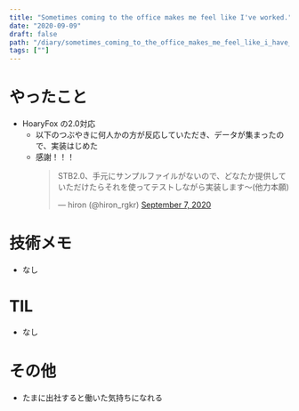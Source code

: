 ```yaml
---
title: "Sometimes coming to the office makes me feel like I've worked."
date: "2020-09-09"
draft: false
path: "/diary/sometimes_coming_to_the_office_makes_me_feel_like_i_have_worked"
tags: [""]
---
```


# やったこと

+ HoaryFox の2.0対応
  + 以下のつぶやきに何人かの方が反応していただき、データが集まったので、実装はじめた
  + 感謝！！！
    <blockquote class="twitter-tweet"><p lang="ja" dir="ltr">STB2.0、手元にサンプルファイルがないので、どなたか提供していただけたらそれを使ってテストしながら実装します〜(他力本願)</p>&mdash; hiron (@hiron_rgkr) <a href="https://twitter.com/hiron_rgkr/status/1302980733871427585?ref_src=twsrc%5Etfw">September 7, 2020</a></blockquote> <script async src="https://platform.twitter.com/widgets.js" charset="utf-8"></script>

# 技術メモ

+ なし

# TIL

+ なし

# その他

+ たまに出社すると働いた気持ちになれる
